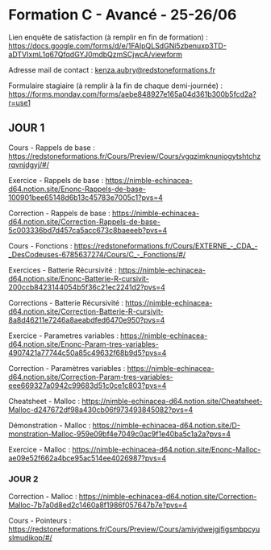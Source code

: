 # Formation C - Avancé - 25-26/06

Lien enquête de satisfaction (à remplir en fin de formation) : https://docs.google.com/forms/d/e/1FAIpQLSdGNi5zbenuxp3TD-aDTVIxmL1q67QfqdGYJ0mdbQzmSCjwcA/viewform

Adresse mail de contact : kenza.aubry@redstoneformations.fr

Formulaire stagiaire (à remplir à la fin de chaque demi-journée) : https://forms.monday.com/forms/aebe848927e165a04d361b300b5fcd2a?r=use1

## JOUR 1

Cours - Rappels de base : https://redstoneformations.fr/Cours/Preview/Cours/vgqzimknunjogytshtchzrqvnjdgyj/#/

Exercice - Rappels de base : https://nimble-echinacea-d64.notion.site/Enonc-Rappels-de-base-100901bee65148d6b13c45783e7005c1?pvs=4

Correction - Rappels de base : https://nimble-echinacea-d64.notion.site/Correction-Rappels-de-base-5c003336bd7d457ca5acc673c8baeeeb?pvs=4

Cours - Fonctions : https://redstoneformations.fr/Cours/EXTERNE_-_CDA_-_DesCodeuses-6785637274/Cours/C_-_Fonctions/#/

Exercices - Batterie Récursivité : https://nimble-echinacea-d64.notion.site/Enonc-Batterie-R-cursivit-200ccb8423144054b5f36c21ec2241d2?pvs=4

Corrections - Batterie Récursivité : https://nimble-echinacea-d64.notion.site/Correction-Batterie-R-cursivit-8a8d46211e7246a8aeabdfed6470e950?pvs=4

Exercice - Parametres variables : https://nimble-echinacea-d64.notion.site/Enonc-Param-tres-variables-4907421a77744c50a85c49632f68b9d5?pvs=4

Correction - Paramètres variables : https://nimble-echinacea-d64.notion.site/Correction-Param-tres-variables-eee669327a0942c99683d51c0ce1c803?pvs=4

Cheatsheet - Malloc : https://nimble-echinacea-d64.notion.site/Cheatsheet-Malloc-d247672df98a430cb06f973493845082?pvs=4

Démonstration - Malloc : https://nimble-echinacea-d64.notion.site/D-monstration-Malloc-959e09bf4e7049c0ac9f1e40ba5c1a2a?pvs=4

Exercice - Malloc : https://nimble-echinacea-d64.notion.site/Enonc-Malloc-ae09e52f662a4bce95ac514ee4026987?pvs=4

### JOUR 2

Correction - Malloc : https://nimble-echinacea-d64.notion.site/Correction-Malloc-7b7a0d8ed2c1460a8f1986f057647b7e?pvs=4

Cours - Pointeurs : https://redstoneformations.fr/Cours/Preview/Cours/amivjdwejgjfigsmbpcyuslmudikop/#/
